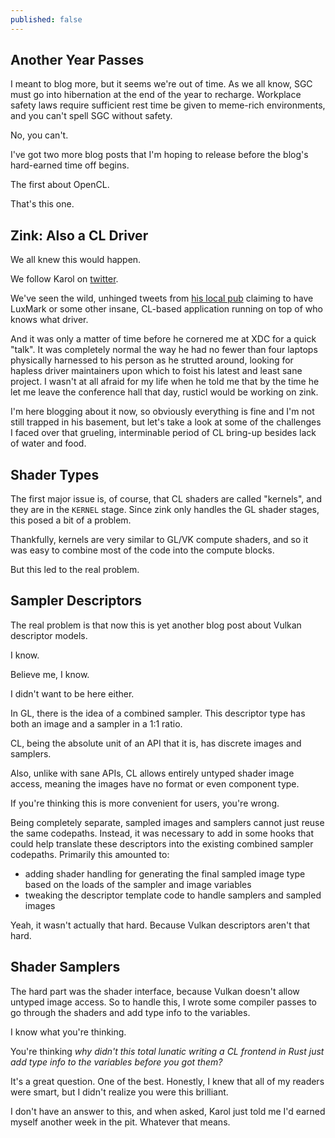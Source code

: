 ```yaml
---
published: false
---
```

## Another Year Passes

I meant to blog more, but it seems we're out of time. As we all know, SGC must go into hibernation at the end of the year to recharge. Workplace safety laws require sufficient rest time be given to meme-rich environments, and you can't spell SGC without safety.

No, you can't.

I've got two more blog posts that I'm hoping to release before the blog's hard-earned time off begins.

The first about OpenCL.

That's this one.

## Zink: Also a CL Driver
We all knew this would happen.

We follow Karol on [twitter](https://twitter.com/karolherbst).

We've seen the wild, unhinged tweets from [his local pub](https://britspub.com/) claiming to have LuxMark or some other insane, CL-based application running on top of who knows what driver.

And it was only a matter of time before he cornered me at XDC for a quick "talk". It was completely normal the way he had no fewer than four laptops physically harnessed to his person as he strutted around, looking for hapless driver maintainers upon which to foist his latest and least sane project. I wasn't at all afraid for my life when he told me that by the time he let me leave the conference hall that day, rusticl would be working on zink.

I'm here blogging about it now, so obviously everything is fine and I'm not still trapped in his basement, but let's take a look at some of the challenges I faced over that grueling, interminable period of CL bring-up besides lack of water and food.

## Shader Types
The first major issue is, of course, that CL shaders are called "kernels", and they are in the `KERNEL` stage. Since zink only handles the GL shader stages, this posed a bit of a problem.

Thankfully, kernels are very similar to GL/VK compute shaders, and so it was easy to combine most of the code into the compute blocks.

But this led to the real problem.

## Sampler Descriptors
The real problem is that now this is yet another blog post about Vulkan descriptor models.

I know.

Believe me, I know.

I didn't want to be here either.

In GL, there is the idea of a combined sampler. This descriptor type has both an image and a sampler in a 1:1 ratio.

CL, being the absolute unit of an API that it is, has discrete images and samplers.

Also, unlike with sane APIs, CL allows entirely untyped shader image access, meaning the images have no format or even component type.

If you're thinking this is more convenient for users, you're wrong.

Being completely separate, sampled images and samplers cannot just reuse the same codepaths. Instead, it was necessary to add in some hooks that could help translate these descriptors into the existing combined sampler codepaths. Primarily this amounted to:
* adding shader handling for generating the final sampled image type based on the loads of the sampler and image variables
* tweaking the descriptor template code to handle samplers and sampled images

Yeah, it wasn't actually that hard. Because Vulkan descriptors aren't that hard.

## Shader Samplers
The hard part was the shader interface, because Vulkan doesn't allow untyped image access. So to handle this, I wrote some compiler passes to go through the shaders and add type info to the variables.

I know what you're thinking.

You're thinking *why didn't this total lunatic writing a CL frontend in Rust just add type info to the variables before you got them?*

It's a great question. One of the best. Honestly, I knew that all of my readers were smart, but I didn't realize you were this brilliant.

I don't have an answer to this, and when asked, Karol just told me I'd earned myself another week in the pit. Whatever that means.

